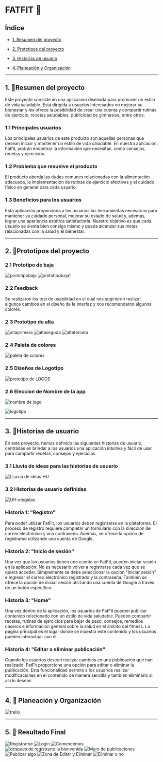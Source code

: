 
# FATFIT 🥕

## Índice

* [1. Resumen del proyecto](#1-Resumen-del-proyecto)

* [2. Prototipos del proyecto](#2-Prototipos-del-proyecto)

* [3. Historias de usuario](#3-Historias-de-usuario)

* [4. Planeación y Organización](#4-Planeación-y-Organizacióne)


***

## 1. 🌟Resumen del proyecto 
Este proyecto consiste en una aplicación diseñada para promover un estilo de vida saludable. Está dirigida a usuarios interesados en mejorar su bienestar y les ofrece la posibilidad de crear una cuenta y compartir rutinas de ejercicio, recetas saludables, publicidad de gimnasios, entre otros.
### 1.1 Principales usuarios
Los principales usuarios de este producto son aquellas personas que desean iniciar y mantener un estilo de vida saludable. En nuestra aplicación, Fatfit, podrán encontrar la información que necesitan, como consejos, recetas y ejercicios.
### 1.2 Problema que resuelve el producto
El producto aborda las dudas comunes relacionadas con la alimentación adecuada, la implementación de rutinas de ejercicio efectivas y el cuidado físico en general para cada usuario.
### 1.3 Beneficios para los usuarios
Esta aplicación proporciona a los usuarios las herramientas necesarias para mantener su cuidado personal, mejorar su estado de salud y, además, lograr una apariencia estética satisfactoria. Nuestro objetivo es que cada usuario se sienta bien consigo mismo y pueda alcanzar sus metas relacionadas con la salud y el bienestar.

***

## 2. 🌟Prototipos del proyecto

### 2.1 Prototipo de baja  
![prototipobaja](https://github.com/fa12ti09/social-network/assets/127429394/c8a03b01-4250-4cd2-a193-c1a4033af883)
![prototipobaja1](https://github.com/fa12ti09/social-network/assets/127429394/70ec8911-f9a3-4afd-bb58-4077e03e0f8f)


### 2.2 Feedback
Se realizaron los test de usabilidad en el cual nos sugirieron realizar algunos cambios en el diseño de la interfaz y nos recomendaron algunos colores.

### 2.3 Prototipo de alta
![altaprimera](https://github.com/fa12ti09/social-network/assets/127429394/b7f150f4-98d7-43f0-928e-848dafc6ae21)
![altaseguda](https://github.com/fa12ti09/social-network/assets/127429394/030b3e77-30a9-47ed-a3d2-777d2140a095)
![altatercera](https://github.com/fa12ti09/social-network/assets/127429394/833d4625-21e5-40d5-9295-d1bd48b5c74f)

### 2.4 Paleta de colores

![paleta de colores](https://github.com/fa12ti09/social-network/assets/127429394/65ea4767-da88-49f2-b9b0-45de4aba8fe0)

### 2.5 Diseños de Logotipo

![prototipo de LOGOS](https://github.com/fa12ti09/social-network/assets/127429394/1745c346-741d-4327-98da-77ec16485b4c)


### 2.6 Eleccion de Nombre de la app

![nombre de logo](https://github.com/fa12ti09/social-network/assets/127429394/6fc323b3-e1ef-421c-a81b-8071a431acb6)

![logotipo](https://github.com/fa12ti09/social-network/assets/127429394/777de6ef-a139-413e-b86d-af59c7638efd)




***

## 3. 🌟Historias de usuario
En este proyecto, hemos definido las siguientes historias de usuario, centradas en brindar a los usuarios una aplicación intuitiva y fácil de usar para compartir recetas, consejos y ejercicios.

### 3.1 Lluvia de ideas para las historias de usuario

![LLuvia de ideas HU](https://github.com/fa12ti09/social-network/assets/127429394/2b324b84-9eda-4ca2-9282-6825cccaac81)

### 3.2 Historias de usuario definidas
![UH-elegidas](https://github.com/fa12ti09/social-network/assets/127429394/34001c26-f0ec-459e-82da-8b32dfdc0266)


### Historia 1: "Registro"
Para poder utilizar FatFit, los usuarios deben registrarse en la plataforma. El proceso de registro requiere completar un formulario con la dirección de correo electrónico y una contraseña. Además, se ofrece la opción de registrarse utilizando una cuenta de Google.

### Historia 2: "Inicio de sesión"
Una vez que los usuarios tienen una cuenta en FatFit, pueden iniciar sesión en la aplicación. No es necesario volver a registrarse cada vez que se quiera acceder. Simplemente se debe seleccionar la opción "Iniciar sesión" e ingresar el correo electrónico registrado y la contraseña. También se ofrece la opción de iniciar sesión utilizando una cuenta de Google a través de un botón específico.

### Historia 3: "Home"
Una vez dentro de la aplicación, los usuarios de FatFit pueden publicar contenido relacionado con un estilo de vida saludable. Pueden compartir recetas, rutinas de ejercicios para bajar de peso, consejos, remedios caseros e información general sobre la salud en el ámbito del fitness. La página principal es el lugar donde se muestra este contenido y los usuarios pueden interactuar con él.
### Historia 4: "Editar o eliminar publicación"
Cuando los usuarios desean realizar cambios en una publicación que han realizado, FatFit proporciona una opción para editar o eliminar la publicación. Esta funcionalidad permite a los usuarios realizar modificaciones en el contenido de manera sencilla y también eliminarlo si así lo desean.

***
##  4. 🌟 Planeación y Organización


![trello](https://github.com/fa12ti09/social-network/assets/127429394/f5b4eee5-b06c-40ec-a9ca-dd9611e98511)
***
## 5. 🌟 Resultado Final 
![Registrarse](https://github.com/fa12ti09/social-network/assets/127429394/5ff210f1-5ebe-47a5-86a3-3d1cb049ba21)
![Login](https://github.com/fa12ti09/social-network/assets/127429394/0e03c900-f51c-4d03-a6f3-24bc87fae172)
![Comencemos](https://github.com/fa12ti09/social-network/assets/127429394/a3162c0c-ff20-409a-b498-059f74e7d2ac)
![despues de registrarte la bienvenida](https://github.com/fa12ti09/social-network/assets/127429394/0857725a-960e-4b06-8332-047161d80bff)
![Muro de publicaciones](https://github.com/fa12ti09/social-network/assets/127429394/f0cda45f-4439-4d02-a1ef-8fb390bd6cf1)
![Publicar algo](https://github.com/fa12ti09/social-network/assets/127429394/c6d1ac82-c164-4073-a138-a4fd178f0fdf)
![Zona de Editar y Eliminar](https://github.com/fa12ti09/social-network/assets/127429394/1fdd0205-3429-4061-825b-9505c0fa5ab8)
![Eliminar o no](https://github.com/fa12ti09/social-network/assets/127429394/0cba9546-2469-430e-8349-943888f385be)

